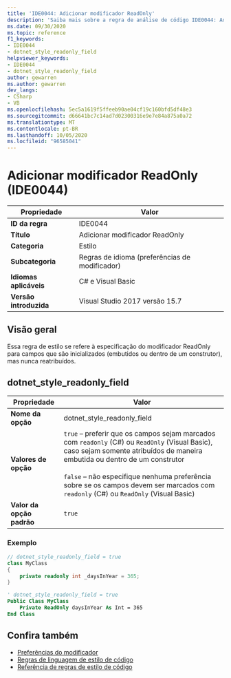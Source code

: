 ```yaml
---
title: 'IDE0044: Adicionar modificador ReadOnly'
description: 'Saiba mais sobre a regra de análise de código IDE0044: Adicionar modificador ReadOnly'
ms.date: 09/30/2020
ms.topic: reference
f1_keywords:
- IDE0044
- dotnet_style_readonly_field
helpviewer_keywords:
- IDE0044
- dotnet_style_readonly_field
author: gewarren
ms.author: gewarren
dev_langs:
- CSharp
- VB
ms.openlocfilehash: 5ec5a1619f5ffeeb90ae04cf19c160bfd5df48e3
ms.sourcegitcommit: d66641bc7c14ad7d02300316e9e7e84a875a0a72
ms.translationtype: MT
ms.contentlocale: pt-BR
ms.lasthandoff: 10/05/2020
ms.locfileid: "96585041"
---
```

# <a name="add-readonly-modifier-ide0044"></a>Adicionar modificador ReadOnly (IDE0044)

|Propriedade|Valor|
|-|-|
| **ID da regra** | IDE0044 |
| **Título** | Adicionar modificador ReadOnly |
| **Categoria** | Estilo |
| **Subcategoria** | Regras de idioma (preferências de modificador) |
| **Idiomas aplicáveis** | C# e Visual Basic |
| **Versão introduzida** | Visual Studio 2017 versão 15.7 |

## <a name="overview"></a>Visão geral

Essa regra de estilo se refere à especificação do modificador ReadOnly para campos que são inicializados (embutidos ou dentro de um construtor), mas nunca reatribuídos.

## <a name="dotnet_style_readonly_field"></a>dotnet_style_readonly_field

|Propriedade|Valor|
|-|-|
| **Nome da opção** | dotnet_style_readonly_field |
| **Valores de opção** | `true` – preferir que os campos sejam marcados com `readonly` (C#) ou `ReadOnly` (Visual Basic), caso sejam somente atribuídos de maneira embutida ou dentro de um construtor<br /><br />`false` – não especifique nenhuma preferência sobre se os campos devem ser marcados com `readonly` (C#) ou `ReadOnly` (Visual Basic) |
| **Valor da opção padrão** | `true` |

### <a name="example"></a>Exemplo

```csharp
// dotnet_style_readonly_field = true
class MyClass
{
    private readonly int _daysInYear = 365;
}
```

```vb
' dotnet_style_readonly_field = true
Public Class MyClass
    Private ReadOnly daysInYear As Int = 365
End Class
```

## <a name="see-also"></a>Confira também

- [Preferências do modificador](modifier-preferences.md)
- [Regras de linguagem de estilo de código](language-rules.md)
- [Referência de regras de estilo de código](index.md)
